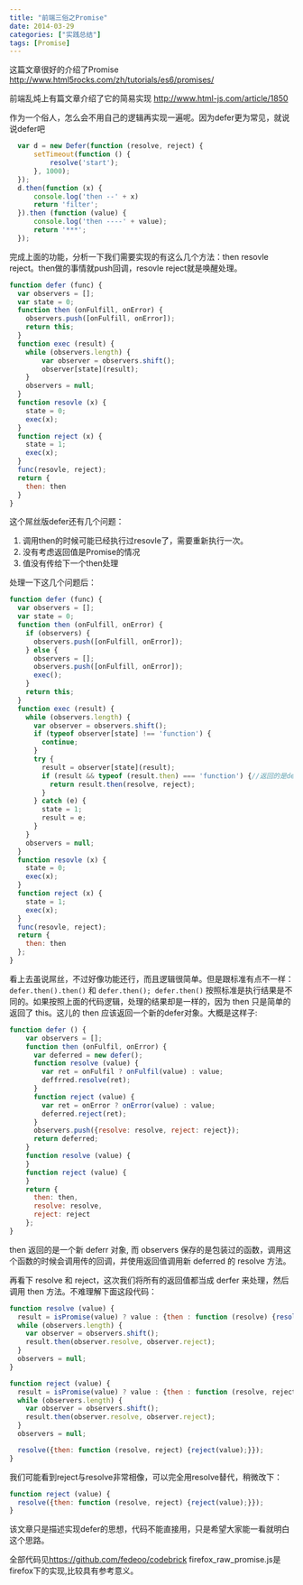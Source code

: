 ```yaml
---
title: "前端三俗之Promise"
date: 2014-03-29
categories: ["实践总结"]
tags: [Promise]
---
```


这篇文章很好的介绍了Promise  <http://www.html5rocks.com/zh/tutorials/es6/promises/>

<!-- more -->

前端乱炖上有篇文章介绍了它的简易实现  <http://www.html-js.com/article/1850>

作为一个俗人，怎么会不用自己的逻辑再实现一遍呢。因为defer更为常见，就说说defer吧
```js
  var d = new Defer(function (resolve, reject) {
      setTimeout(function () {
          resolve('start');
      }, 1000);
  });
  d.then(function (x) {
      console.log('then --' + x)
      return 'filter';
  }).then (function (value) {
      console.log('then ----' + value);
      return '***';
  });
```

完成上面的功能，分析一下我们需要实现的有这么几个方法：then resovle reject。then做的事情就push回调，resovle reject就是唤醒处理。
```js
function defer (func) {
  var observers = [];
  var state = 0;
  function then (onFulfill, onError) {
    observers.push([onFulfill, onError]);
    return this;
  }
  function exec (result) {
    while (observers.length) {
        var observer = observers.shift();
        observer[state](result);
    }
    observers = null;
  }
  function resovle (x) {
    state = 0;
    exec(x);
  }
  function reject (x) {
    state = 1;
    exec(x);
  }
  func(resovle, reject);
  return {
    then: then
  }
}
```
这个屌丝版defer还有几个问题：

1. 调用then的时候可能已经执行过resovle了，需要重新执行一次。
2. 没有考虑返回值是Promise的情况
3. 值没有传给下一个then处理  

处理一下这几个问题后：
```js
function defer (func) {
  var observers = [];
  var state = 0;
  function then (onFulfill, onError) {
    if (observers) {
      observers.push([onFulfill, onError]);
    } else {
      observers = [];
      observers.push([onFulfill, onError]);
      exec();
    }
    return this;
  }
  function exec (result) {
    while (observers.length) {
      var observer = observers.shift();
      if (typeof observer[state] !== 'function') {
        continue;
      }
      try {
        result = observer[state](result);
        if (result && typeof (result.then) === 'function') {//返回的是defer
          return result.then(resolve, reject);
        }
      } catch (e) {
        state = 1;
        result = e;
      }
    }
    observers = null;
  }
  function resovle (x) {
    state = 0;
    exec(x);
  }
  function reject (x) {
    state = 1;
    exec(x);
  }
  func(resovle, reject);
  return {
    then: then
  };
}
```
看上去虽说屌丝，不过好像功能还行，而且逻辑很简单。但是跟标准有点不一样：
`defer.then().then()` 和 `defer.then(); defer.then()` 按照标准是执行结果是不同的。如果按照上面的代码逻辑，处理的结果却是一样的，因为 then 只是简单的返回了 this。这儿的 then 应该返回一个新的defer对象。大概是这样子:

```js
function defer () {
    var observers = [];
    function then (onFulfil, onError) {
      var deferred = new defer();
      function resolve (value) {
        var ret = onFulfil ? onFulfil(value) : value;
        deffrred.resolve(ret);
      }
      function reject (value) {
        var ret = onError ? onError(value) : value;
        deferred.reject(ret);
      }
      observers.push({resolve: resolve, reject: reject});
      return deferred;
    }
    function resolve (value) {
    }
    function reject (value) {
    }
    return {
      then: then,
      resolve: resolve,
      reject: reject
    };
}
```
then 返回的是一个新 deferr 对象, 而 observers 保存的是包装过的函数，调用这个函数的时候会调用传的回调，并使用返回值调用新 deferred 的 resolve 方法。


再看下 resolve 和 reject，这次我们将所有的返回值都当成 derfer 来处理，然后调用 then 方法。不难理解下面这段代码：
```js
function resolve (value) {
  result = isPromise(value) ? value : {then : function (resolve) {resolve(value);}};
  while (observers.length) {
    var observer = observers.shift();
    result.then(observer.resolve, observer.reject);
  }
  observers = null;
}

function reject (value) {
  result = isPromise(value) ? value : {then : function (resolve, reject) {reject(value);}};
  while (observers.length) {
    var observer = observers.shift();
    result.then(observer.resolve, observer.reject);
  }
  observers = null;

  resolve({then: function (resolve, reject) {reject(value);}});
}
```
我们可能看到reject与resolve非常相像，可以完全用resolve替代，稍微改下：
```js
function reject (value) {
  resolve({then: function (resolve, reject) {reject(value);}});
}
```
该文章只是描述实现defer的思想，代码不能直接用，只是希望大家能一看就明白这个思路。

全部代码见<https://github.com/fedeoo/codebrick> firefox_raw_promise.js是firefox下的实现,比较具有参考意义。
